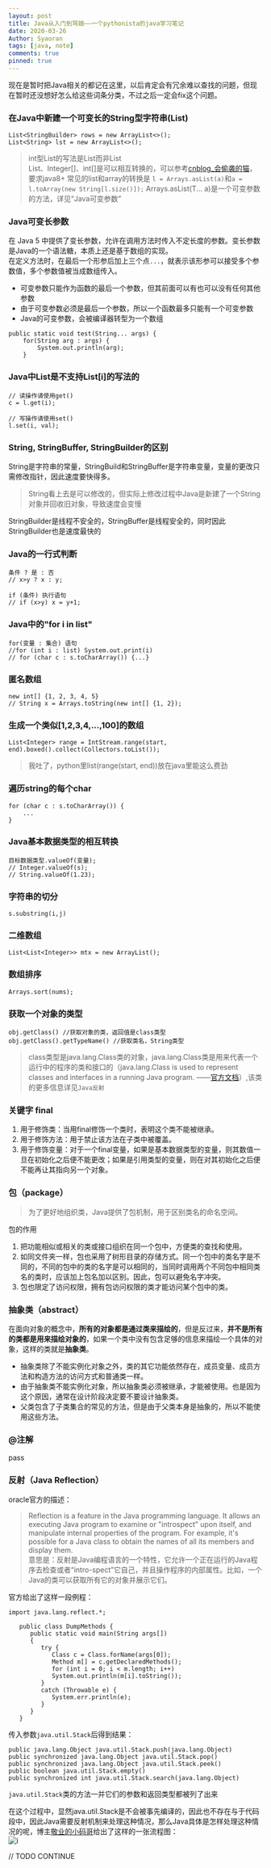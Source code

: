 ```yaml
---
layout: post
title: Java从入门到骂娘——一个pythonista的java学习笔记
date: 2020-03-26
Author: Syaoran
tags: [java, note]
comments: true
pinned: true
---
```


现在是暂时把Java相关的都记在这里，以后肯定会有冗余难以查找的问题，但现在暂时还没想好怎么给这些词条分类，不过之后一定会fix这个问题。

### 在Java中新建一个可变长的String型字符串(List)
```
List<StringBuilder> rows = new ArrayList<>();
List<String> lst = new ArrayList<>();
```
> int型List的写法是List<Integer>而非List<int>  
> List<Integer>、Integer[]、int[]是可以相互转换的，可以参考[cnblog_会偷袭的猫](https://www.cnblogs.com/cat520/p/10299879.html)，要求java8+
> 常见的list和array的转换是 `l = Arrays.asList(a)`和`a = l.toArray(new String[l.size()]);`
> Arrays.asList(T... a)是一个可变参数的方法，详见“Java可变参数”

### Java可变长参数
在 Java 5 中提供了变长参数，允许在调用方法时传入不定长度的参数。变长参数是Java的一个语法糖，本质上还是基于数组的实现。  
在定义方法时，在最后一个形参后加上三个点`...`，就表示该形参可以接受多个参数值，多个参数值被当成数组传入。
- 可变参数只能作为函数的最后一个参数，但其前面可以有也可以没有任何其他参数
- 由于可变参数必须是最后一个参数，所以一个函数最多只能有一个可变参数
- Java的可变参数，会被编译器转型为一个数组
>
```
public static void test(String... args) {  
    for(String arg : args) {   
        System.out.println(arg);  
	}  
```

### Java中List是不支持List[i]的写法的
```
// 读操作请使用get()
c = l.get(i);

// 写操作请使用set()
l.set(i, val);
```

### String, StringBuffer, StringBuilder的区别
String是字符串的常量，StringBuild和StringBuffer是字符串变量，变量的更改只需修改指针，因此速度要快得多。
> String看上去是可以修改的，但实际上修改过程中Java是新建了一个String对象并回收旧对象，导致速度会变慢

StringBuilder是线程不安全的，StringBuffer是线程安全的，同时因此StringBuilder也是速度最快的

### Java的一行式判断  
```
条件 ? 是 : 否 
// x>y ? x : y;  

if (条件) 执行语句
// if (x>y) x = y+1;
```

### Java中的"for i in list"  
```
for(变量 : 集合) 语句
//for (int i : list) System.out.print(i)
// for (char c : s.toCharArray()) {...}
```

### 匿名数组  
```
new int[] {1, 2, 3, 4, 5}
// String x = Arrays.toString(new int[] {1, 2});
```

### 生成一个类似[1,2,3,4,...,100]的数组  
```
List<Integer> range = IntStream.range(start, end).boxed().collect(Collectors.toList());  
```
> 我吐了，python里list(range(start, end))放在java里能这么费劲


### 遍历string的每个char  
```
for (char c : s.toCharArray()) {
	...
}
```

### Java基本数据类型的相互转换  
```
目标数据类型.valueOf(变量);
// Integer.valueOf(s);
// String.valueOf(1.23);
```

### 字符串的切分  
```
s.substring(i,j)
```

### 二维数组  
```
List<List<Integer>> mtx = new ArrayList();
```

### 数组排序  
```
Arrays.sort(nums);
```

### 获取一个对象的类型  
```
obj.getClass() //获取对象的类，返回值是class类型
obj.getClass().getTypeName() //获取类名，String类型
```
> class类型是java.lang.Class类的对象，java.lang.Class类是用来代表一个运行中的程序的类和接口的（java.lang.Class is used to represent classes and interfaces in a running Java program. ——[官方文档](https://www.oracle.com/technical-resources/articles/java/javareflection.html)）,该类的更多信息详见`Java反射`   

### 关键字 final   
1. 用于修饰类：当用final修饰一个类时，表明这个类不能被继承。
2. 用于修饰方法：用于禁止该方法在子类中被覆盖。
3. 用于修饰变量：对于一个final变量，如果是基本数据类型的变量，则其数值一旦在初始化之后便不能更改；如果是引用类型的变量，则在对其初始化之后便不能再让其指向另一个对象。

### 包（package）
> 为了更好地组织类，Java提供了包机制，用于区别类名的命名空间。  

包的作用  
1. 把功能相似或相关的类或接口组织在同一个包中，方便类的查找和使用。    
2. 如同文件夹一样，包也采用了树形目录的存储方式。同一个包中的类名字是不同的，不同的包中的类的名字是可以相同的，当同时调用两个不同包中相同类名的类时，应该加上包名加以区别。因此，包可以避免名字冲突。  
3. 包也限定了访问权限，拥有包访问权限的类才能访问某个包中的类。  

### 抽象类（abstract）   
在面向对象的概念中，**所有的对象都是通过类来描绘的**，但是反过来，**并不是所有的类都是用来描绘对象的**，如果一个类中没有包含足够的信息来描绘一个具体的对象，这样的类就是**抽象类**。  
> 
- 抽象类除了不能实例化对象之外，类的其它功能依然存在，成员变量、成员方法和构造方法的访问方式和普通类一样。   
- 由于抽象类不能实例化对象，所以抽象类必须被继承，才能被使用。也是因为这个原因，通常在设计阶段决定要不要设计抽象类。    
- 父类包含了子类集合的常见的方法，但是由于父类本身是抽象的，所以不能使用这些方法。

### @注解  
pass

### 反射（Java Reflection）  
oracle官方的描述：  
> Reflection is a feature in the Java programming language. It allows an executing Java program to examine or "introspect" upon itself, and manipulate internal properties of the program. For example, it's possible for a Java class to obtain the names of all its members and display them.  
> 意思是：反射是Java编程语言的一个特性，它允许一个正在运行的Java程序去检查或者“intro-spect”它自己，并且操作程序的内部属性。比如，一个Java的类可以获取所有它的对象并展示它们。

官方给出了这样一段例程：
```
import java.lang.reflect.*;
 
   public class DumpMethods {
      public static void main(String args[])
      {
         try {
            Class c = Class.forName(args[0]);
            Method m[] = c.getDeclaredMethods();
            for (int i = 0; i < m.length; i++)
            System.out.println(m[i].toString());
         }
         catch (Throwable e) {
            System.err.println(e);
         }
      }
   }
```   
传入参数`java.util.Stack`后得到结果：   
```
public java.lang.Object java.util.Stack.push(java.lang.Object)
public synchronized java.lang.Object java.util.Stack.pop()
public synchronized java.lang.Object java.util.Stack.peek()
public boolean java.util.Stack.empty()
public synchronized int java.util.Stack.search(java.lang.Object)
```

`java.util.Stack`类的方法一并它们的参数和返回类型都被列了出来

在这个过程中，显然java.util.Stack是不会被事先编译的，因此也不存在与于代码段中，因此Java需要反射机制来处理这种情况，那么Java具体是怎样处理这种情况的呢，博主[敬业的小码哥](https://blog.csdn.net/sinat_38259539/article/details/71799078)给出了这样的一张流程图：  
![i](../post_images/reflection.png)  

// TODO CONTINUE































